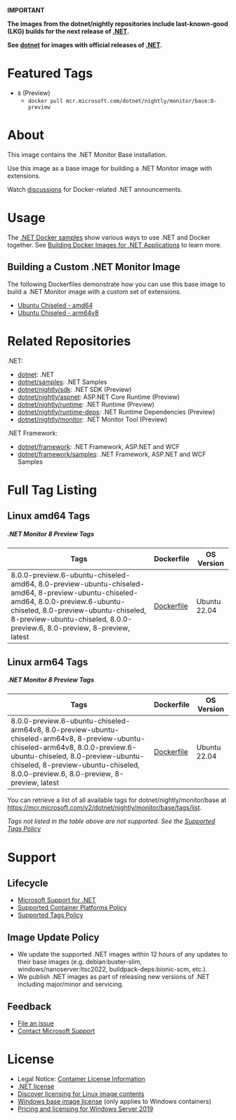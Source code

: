 **IMPORTANT**

**The images from the dotnet/nightly repositories include last-known-good (LKG) builds for the next release of [.NET](https://github.com/dotnet/core).**

**See [dotnet](https://hub.docker.com/_/microsoft-dotnet-monitor-base/) for images with official releases of [.NET](https://github.com/dotnet/core).**

# Featured Tags

* `8` (Preview)
  * `docker pull mcr.microsoft.com/dotnet/nightly/monitor/base:8-preview`

# About

This image contains the .NET Monitor Base installation.

Use this image as a base image for building a .NET Monitor image with extensions.

Watch [discussions](https://github.com/dotnet/dotnet-docker/discussions/categories/announcements) for Docker-related .NET announcements.

# Usage

The [.NET Docker samples](https://github.com/dotnet/dotnet-docker/blob/main/samples/README.md) show various ways to use .NET and Docker together. See [Building Docker Images for .NET Applications](https://docs.microsoft.com/dotnet/core/docker/building-net-docker-images) to learn more.

## Building a Custom .NET Monitor Image

The following Dockerfiles demonstrate how you can use this base image to build a .NET Monitor image with a custom set of extensions.

* [Ubuntu Chiseled - amd64](https://github.com/dotnet/dotnet-docker/blob/main/src/monitor/8.0/ubuntu-chiseled/amd64/Dockerfile)
* [Ubuntu Chiseled - arm64v8](https://github.com/dotnet/dotnet-docker/blob/main/src/monitor/8.0/ubuntu-chiseled/arm64v8/Dockerfile)

# Related Repositories

.NET:

* [dotnet](https://hub.docker.com/_/microsoft-dotnet/): .NET
* [dotnet/samples](https://hub.docker.com/_/microsoft-dotnet-samples/): .NET Samples
* [dotnet/nightly/sdk](https://hub.docker.com/_/microsoft-dotnet-nightly-sdk/): .NET SDK (Preview)
* [dotnet/nightly/aspnet](https://hub.docker.com/_/microsoft-dotnet-nightly-aspnet/): ASP.NET Core Runtime (Preview)
* [dotnet/nightly/runtime](https://hub.docker.com/_/microsoft-dotnet-nightly-runtime/): .NET Runtime (Preview)
* [dotnet/nightly/runtime-deps](https://hub.docker.com/_/microsoft-dotnet-nightly-runtime-deps/): .NET Runtime Dependencies (Preview)
* [dotnet/nightly/monitor](https://hub.docker.com/_/microsoft-dotnet-nightly-monitor/): .NET Monitor Tool (Preview)

.NET Framework:

* [dotnet/framework](https://hub.docker.com/_/microsoft-dotnet-framework/): .NET Framework, ASP.NET and WCF
* [dotnet/framework/samples](https://hub.docker.com/_/microsoft-dotnet-framework-samples/): .NET Framework, ASP.NET and WCF Samples

# Full Tag Listing

## Linux amd64 Tags
##### .NET Monitor 8 Preview Tags
Tags | Dockerfile | OS Version
-----------| -------------| -------------
8.0.0-preview.6-ubuntu-chiseled-amd64, 8.0-preview-ubuntu-chiseled-amd64, 8-preview-ubuntu-chiseled-amd64, 8.0.0-preview.6-ubuntu-chiseled, 8.0-preview-ubuntu-chiseled, 8-preview-ubuntu-chiseled, 8.0.0-preview.6, 8.0-preview, 8-preview, latest | [Dockerfile](https://github.com/dotnet/dotnet-docker/blob/nightly/src/monitor-base/8.0/ubuntu-chiseled/amd64/Dockerfile) | Ubuntu 22.04

## Linux arm64 Tags
##### .NET Monitor 8 Preview Tags
Tags | Dockerfile | OS Version
-----------| -------------| -------------
8.0.0-preview.6-ubuntu-chiseled-arm64v8, 8.0-preview-ubuntu-chiseled-arm64v8, 8-preview-ubuntu-chiseled-arm64v8, 8.0.0-preview.6-ubuntu-chiseled, 8.0-preview-ubuntu-chiseled, 8-preview-ubuntu-chiseled, 8.0.0-preview.6, 8.0-preview, 8-preview, latest | [Dockerfile](https://github.com/dotnet/dotnet-docker/blob/nightly/src/monitor-base/8.0/ubuntu-chiseled/arm64v8/Dockerfile) | Ubuntu 22.04

You can retrieve a list of all available tags for dotnet/nightly/monitor/base at https://mcr.microsoft.com/v2/dotnet/nightly/monitor/base/tags/list.
<!--End of generated tags-->

*Tags not listed in the table above are not supported. See the [Supported Tags Policy](https://github.com/dotnet/dotnet-docker/blob/main/documentation/supported-tags.md)*

# Support

## Lifecycle

* [Microsoft Support for .NET](https://github.com/dotnet/core/blob/main/microsoft-support.md)
* [Supported Container Platforms Policy](https://github.com/dotnet/dotnet-docker/blob/main/documentation/supported-platforms.md)
* [Supported Tags Policy](https://github.com/dotnet/dotnet-docker/blob/main/documentation/supported-tags.md)

## Image Update Policy

* We update the supported .NET images within 12 hours of any updates to their base images (e.g. debian:buster-slim, windows/nanoserver:ltsc2022, buildpack-deps:bionic-scm, etc.).
* We publish .NET images as part of releasing new versions of .NET including major/minor and servicing.

## Feedback

* [File an issue](https://github.com/dotnet/dotnet-docker/issues/new/choose)
* [Contact Microsoft Support](https://support.microsoft.com/contactus/)

# License

* Legal Notice: [Container License Information](https://aka.ms/mcr/osslegalnotice)
* [.NET license](https://github.com/dotnet/dotnet-docker/blob/main/LICENSE)
* [Discover licensing for Linux image contents](https://github.com/dotnet/dotnet-docker/blob/main/documentation/image-artifact-details.md)
* [Windows base image license](https://docs.microsoft.com/virtualization/windowscontainers/images-eula) (only applies to Windows containers)
* [Pricing and licensing for Windows Server 2019](https://www.microsoft.com/cloud-platform/windows-server-pricing)
